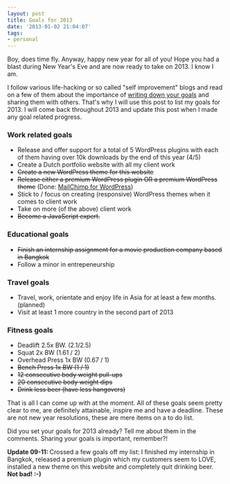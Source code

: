 ```yaml
---
layout: post
title: Goals for 2013
date: '2013-01-02 21:04:07'
tags:
- personal
---
```


Boy, does time fly. Anyway, happy new year for all of you! Hope you had a blast during New Year's Eve and are now ready to take on 2013. I know I am.

I follow various life-hacking or so called "self improvement" blogs and read on a few of them about the importance of <a href="http://fitzvillafuerte.com/the-importance-of-writing-down-your-goals-on-paper.html">writing down your goals</a> and sharing them with others. That's why I will use this post to list my goals for 2013. I will come back throughout 2013 and update this post when I made any goal related progress.
<h3>Work related goals</h3>
<ul>
	<li>Release and offer support for a total of 5 WordPress plugins with each of them having over 10k downloads by the end of this year (4/5)</li>
	<li>Create a Dutch portfolio website with all my client work</li>
	<li><del>Create a new WordPress theme for this website</del></li>
	<li><del>Release either a premium WordPress plugin OR a premium WordPress theme</del> (Done: <a href="https://mc4wp.com">MailChimp for WordPress</a>)</li>
	<li>Stick to / focus on creating (responsive) WordPress themes when it comes to client work</li>
	<li>Take on more (of the above) client work</li>
	<li><del>Become a JavaScript expert.</del></li>
</ul>
<h3>Educational goals</h3>
<ul>
	<li><del>Finish an internship assignment for a movie production company based in Bangkok</del></li>
	<li>Follow a minor in entrepeneurship<strong>
</strong></li>
</ul>
<h3>Travel goals</h3>
<ul>
	<li>Travel, work, orientate and enjoy life in Asia for at least a few months. (planned)</li>
	<li>Visit at least 1 more country in the second part of 2013</li>
</ul>
<h3>Fitness goals</h3>
<ul>
	<li>Deadlift 2.5x BW. (2.1/2.5)</li>
	<li>Squat 2x BW (1.61 / 2)</li>
	<li>Overhead Press 1x BW (0.67 / 1)</li>
	<li><del>Bench Press 1x BW (1 / 1)</del></li>
	<li><del>12 consecutive body weight pull-ups</del></li>
	<li><del>20 consecutive body weight dips</del></li>
	<li><del>Drink less beer (have less hangovers)</del></li>
</ul>
That is all I can come up with at the moment. All of these goals seem pretty clear to me, are definitely attainable, inspire me and have a deadline. These are not new year resolutions, these are mere items on a to do list.

Did you set your goals for 2013 already? Tell me about them in the comments. Sharing your goals is important, remember?!

<strong>Update 09-11: </strong>Crossed a few goals off my list: I finished my internship in Bangkok, released a premium plugin which my customers seem to LOVE, installed a new theme on this website and completely quit drinking beer. <strong>Not bad! :-)</strong>

&nbsp;
